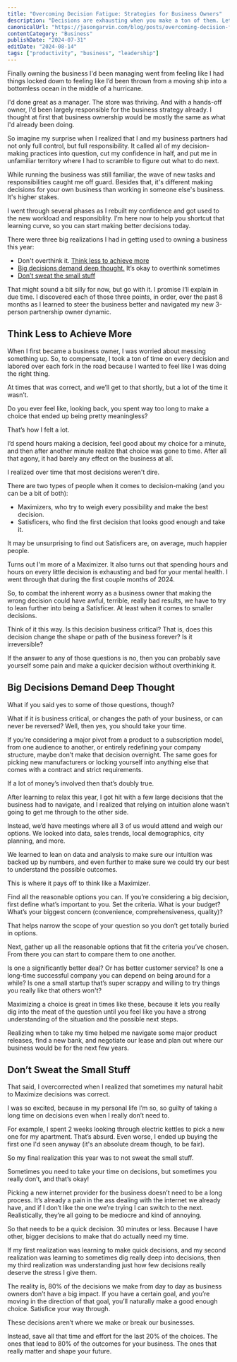 ```yaml
---
title: "Overcoming Decision Fatigue: Strategies for Business Owners"
description: "Decisions are exhausting when you make a ton of them. Let's talk about keeping your mind sharp, running your business effectively, and making better choices."
canonicalUrl: "https://jasongarvin.com/blog/posts/overcoming-decision-fatigue-strategies-for-business-owners"
contentCategory: "Business"
publishDate: "2024-07-31"
editDate: "2024-08-14"
tags: ["productivity", "business", "leadership"]
---
```


Finally owning the business I'd been managing went from feeling like I had things locked down to feeling like I’d been thrown from a moving ship into a bottomless ocean in the middle of a hurricane.

I'd done great as a manager. The store was thriving. And with a hands-off owner, I'd been largely responsible for the business strategy already. I thought at first that business ownership would be mostly the same as what I'd already been doing.

So imagine my surprise when I realized that I and my business partners had not only full control, but full responsibility. It called all of my decision-making practices into question, cut my confidence in half, and put me in unfamiliar territory where I had to scramble to figure out what to do next.

While running the business was still familiar, the wave of new tasks and responsibilities caught me off guard. Besides that, it's different making decisions for your own business than working in someone else's business. It's higher stakes.

I went through several phases as I rebuilt my confidence and got used to the new workload and responsiblity. I’m here now to help you shortcut that learning curve, so you can start making better decisions today.

There were three big realizations I had in getting used to owning a business this year:

- Don't overthink it. [Think less to achieve more](#think-less-to-achieve-more)
- [Big decisions demand deep thought.](#big-decisions-demand-deep-thought) It’s okay to overthink sometimes
- [Don’t sweat the small stuff](#dont-sweat-the-small-stuff)

That might sound a bit silly for now, but go with it. I promise I’ll explain in due time. I discovered each of those three points, in order, over the past 8 months as I learned to steer the business better and navigated my new 3-person partnership owner dynamic.

## Think Less to Achieve More

When I first became a business owner, I was worried about messing something up. So, to compensate, I took a ton of time on every decision and labored over each fork in the road because I wanted to feel like I was doing the right thing.

At times that was correct, and we’ll get to that shortly, but a lot of the time it wasn’t.

Do you ever feel like, looking back, you spent way too long to make a choice that ended up being pretty meaningless?

That’s how I felt a lot.

I’d spend hours making a decision, feel good about my choice for a minute, and then after another minute realize that choice was gone to time. After all that agony, it had barely any effect on the business at all.

I realized over time that most decisions weren't dire.

There are two types of people when it comes to decision-making (and you can be a bit of both):

- Maximizers, who try to weigh every possibility and make the best decision.
- Satisficers, who find the first decision that looks good enough and take it.

It may be unsurprising to find out Satisficers are, on average, much happier people.

Turns out I'm more of a Maximizer. It also turns out that spending hours and hours on every little decision is exhausting and bad for your mental health. I went through that during the first couple months of 2024.

So, to combat the inherent worry as a business owner that making the wrong decision could have awful, terrible, really bad results, we have to try to lean further into being a Satisficer. At least when it comes to smaller decisions.

Think of it this way. Is this decision business critical? That is, does this decision change the shape or path of the business forever? Is it irreversible?

If the answer to any of those questions is no, then you can probably save yourself some pain and make a quicker decision without overthinking it.

## Big Decisions Demand Deep Thought

What if you said yes to some of those questions, though?

What if it is business critical, or changes the path of your business, or can never be reversed? Well, then yes, you should take your time.

If you’re considering a major pivot from a product to a subscription model, from one audience to another, or entirely redefining your company structure, maybe don’t make that decision overnight. The same goes for picking new manufacturers or locking yourself into anything else that comes with a contract and strict requirements.

If a lot of money’s involved then that’s doubly true.

After learning to relax this year, I got hit with a few large decisions that the business had to navigate, and I realized that relying on intuition alone wasn’t going to get me through to the other side.

Instead, we’d have meetings where all 3 of us would attend and weigh our options. We looked into data, sales trends, local demographics, city planning, and more.

We learned to lean on data and analysis to make sure our intuition was backed up by numbers, and even further to make sure we could try our best to understand the possible outcomes.

This is where it pays off to think like a Maximizer.

Find all the reasonable options you can. If you’re considering a big decision, first define what’s important to you. Set the criteria. What is your budget? What’s your biggest concern (convenience, comprehensiveness, quality)?

That helps narrow the scope of your question so you don’t get totally buried in options.

Next, gather up all the reasonable options that fit the criteria you’ve chosen. From there you can start to compare them to one another.

Is one a significantly better deal? Or has better customer service? Is one a long-time successful company you can depend on being around for a while? Is one a small startup that’s super scrappy and willing to try things you really like that others won't?

Maximizing a choice is great in times like these, because it lets you really dig into the meat of the question until you feel like you have a strong understanding of the situation and the possible next steps.

Realizing when to take my time helped me navigate some major product releases, find a new bank, and negotiate our lease and plan out where our business would be for the next few years.

## Don’t Sweat the Small Stuff

That said, I overcorrected when I realized that sometimes my natural habit to Maximize decisions was correct.

I was so excited, because in my personal life I’m so, so guilty of taking a long time on decisions even when I really don’t need to.

For example, I spent 2 weeks looking through electric kettles to pick a new one for my apartment. That’s absurd. Even worse, I ended up buying the first one I'd seen anyway (it's an absolute dream though, to be fair).

So my final realization this year was to not sweat the small stuff.

Sometimes you need to take your time on decisions, but sometimes you really don’t, and that’s okay!

Picking a new internet provider for the business doesn’t need to be a long process. It’s already a pain in the ass dealing with the internet we already have, and if I don’t like the one we’re trying I can switch to the next. Realistically, they’re all going to be mediocre and kind of annoying.

So that needs to be a quick decision. 30 minutes or less. Because I have other, bigger decisions to make that do actually need my time.

If my first realization was learning to make quick decisions, and my second realization was learning to sometimes dig really deep into decisions, then my third realization was understanding just how few decisions really deserve the stress I give them.

The reality is, 80% of the decisions we make from day to day as business owners don’t have a big impact. If you have a certain goal, and you’re moving in the direction of that goal, you’ll naturally make a good enough choice. Satisfice your way through.

These decisions aren’t where we make or break our businesses.

Instead, save all that time and effort for the last 20% of the choices. The ones that lead to 80% of the outcomes for your business. The ones that really matter and shape your future.
